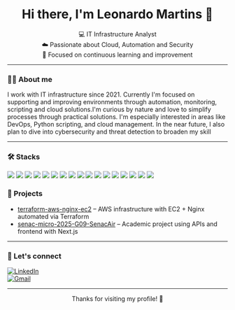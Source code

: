 <h1 align="center">Hi there, I'm Leonardo Martins 👋</h1>

<p align="center">
  💻 IT Infrastructure Analyst <br>
  ☁️ Passionate about Cloud, Automation and Security <br>
  🚀 Focused on continuous learning and improvement <br>
</p>

---

### 👨‍💻 About me

I work with IT infrastructure since 2021. Currently I'm focused on supporting and improving environments through automation, monitoring, scripting and cloud solutions.I'm curious by nature and love to simplify processes through practical solutions. 
I'm especially interested in areas like DevOps, Python scripting, and cloud management.
In the near future, I also plan to dive into cybersecurity and threat detection to broaden my skill

---

### 🛠️ Stacks

<p>
  <img src="https://img.shields.io/badge/AWS-232F3E?style=for-the-badge&logo=amazonaws&logoColor=white"/>
  <img src="https://img.shields.io/badge/Azure-0078D4?style=for-the-badge&logo=microsoftazure&logoColor=white"/>
  <img src="https://img.shields.io/badge/Python-3776AB?style=for-the-badge&logo=python&logoColor=white"/>
  <img src="https://img.shields.io/badge/PowerShell-5391FE?style=for-the-badge&logo=powershell&logoColor=white"/>
  <img src="https://img.shields.io/badge/Terraform-7B42BC?style=for-the-badge&logo=terraform&logoColor=white"/>
  <img src="https://img.shields.io/badge/Linux-FCC624?style=for-the-badge&logo=linux&logoColor=black"/>
  <img src="https://img.shields.io/badge/Windows_Server-0078D6?style=for-the-badge&logo=windows&logoColor=white"/>
  <img src="https://img.shields.io/badge/Zabbix-DC382D?style=for-the-badge&logo=zabbix&logoColor=white"/>
  <img src="https://img.shields.io/badge/Git-F05032?style=for-the-badge&logo=git&logoColor=white"/>
  <img src="https://img.shields.io/badge/GitHub-181717?style=for-the-badge&logo=github&logoColor=white"/>
  <img src="https://img.shields.io/badge/MySQL-4479A1?style=for-the-badge&logo=mysql&logoColor=white"/>
  <img src="https://img.shields.io/badge/HTML5-E34F26?style=for-the-badge&logo=html5&logoColor=white"/>
  <img src="https://img.shields.io/badge/CSS3-1572B6?style=for-the-badge&logo=css3&logoColor=white"/>
  <img src="https://img.shields.io/badge/JavaScript-F7DF1E?style=for-the-badge&logo=javascript&logoColor=black"/>
  <img src="https://img.shields.io/badge/Node.js-339933?style=for-the-badge&logo=nodedotjs&logoColor=white"/>
  <img src="https://img.shields.io/badge/VS_Code-007ACC?style=for-the-badge&logo=visualstudiocode&logoColor=white"/>
  <img src="https://img.shields.io/badge/Figma-F24E1E?style=for-the-badge&logo=figma&logoColor=white"/>

</p>

### 📁 Projects

- [terraform-aws-nginx-ec2](https://github.com/Leomartins12/terraform-aws-nginx-ec2) – AWS infrastructure with EC2 + Nginx automated via Terraform  
- [senac-micro-2025-G09-SenacAir](https://github.com/Leomartins12/senac-micro-2025-G09-SenacAir) – Academic project using APIs and frontend with Next.js 

---

### 🤝 Let's connect

[![LinkedIn](https://img.shields.io/badge/-LinkedIn-0A66C2?style=for-the-badge&logo=linkedin&logoColor=white)](https://www.linkedin.com/in/leonardo-martins-9950261ab)  
[![Gmail](https://img.shields.io/badge/Gmail-D14836?style=for-the-badge&logo=gmail&logoColor=white)](mailto:leonardomartins0700@gmail.com)


---

<p align="center">Thanks for visiting my profile! 🚀</p>

